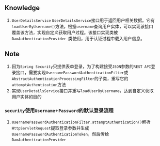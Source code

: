 ## Knowledge
1. `UserDetailsService`
`UserDetailsService`接口用于返回用户相关数据。它有`loadUserByUsername()`方法，根据`username`查询用户实体，可以实现该接口覆盖该方法，实现自定义获取用户过程。该接口实现类被`DaoAuthenticationProvider `类使用，用于认证过程中载入用户信息。
## Note
1. 因为`Spring Security`只提供表单登录，为了构建接受`JSON`参数的`REST API`登录接口，需要实现`UsernamePasswordAuthenticationFilter`或`AbstractAuthenticationProcessingFilter`的子类，重写它的 `attemptAuthentication`方法
2. 实现`UserDetailsService`接口并重写`loadUserByUsername`，达到自定义获取用户实体的目的

### `security`使用`Username`+`Password`的默认登录流程
1. `UsernamePasswordAuthenticationFilter.attemptAuthentication()`解析`HttpServletRequest`提取登录参数并生成`UsernamePasswordAuthenticationToken`，然后传给`DaoAuthenticationProvider`

<!--stackedit_data:
eyJoaXN0b3J5IjpbMjAxNjA1MTI2NCwtODI4MTA4ODU2LDQ0MD
Q0Mjg2MCwtMTY4MjAwNTUwMCwxMDM4NzM4NTY4LC0xODI5ODcx
NjgsLTY5ODk1Mjg0Niw2MDYxNTMxMl19
-->